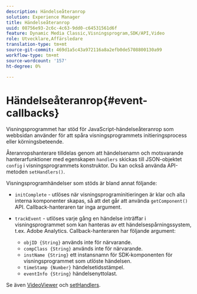 ```yaml
---
description: Händelseåteranrop
solution: Experience Manager
title: Händelseåteranrop
uuid: 08756e93-2c6c-4c63-9dd0-c64531561d6f
feature: Dynamic Media Classic,Visningsprogram,SDK/API,Video
role: Utvecklare,Affärsledare
translation-type: tm+mt
source-git-commit: 469d1a5c43a972116a8a2efb0de5708800130a99
workflow-type: tm+mt
source-wordcount: '157'
ht-degree: 0%

---
```



# Händelseåteranrop{#event-callbacks}

Visningsprogrammet har stöd för JavaScript-händelseåteranrop som webbsidan använder för att spåra visningsprogrammets initieringsprocess eller körningsbeteende.

Återanropshanterare tilldelas genom att händelsenamn och motsvarande hanterarfunktioner med egenskapen `handlers` skickas till JSON-objektet `config` i visningsprogrammets konstruktor. Du kan också använda API-metoden `setHandlers()`.

Visningsprogramhändelser som stöds är bland annat följande:

* `initComplete` - utlöses när visningsprograminitieringen är klar och alla interna komponenter skapas, så att det går att använda  `getComponent()` API. Callback-hanteraren tar inga argument.

* `trackEvent` - utlöses varje gång en händelse inträffar i visningsprogrammet som kan hanteras av ett händelsespårningssystem, t.ex. Adobe Analytics. Callback-hanteraren har följande argument:

   * `objID {String}` används inte för närvarande.
   * `compClass {String}` används inte för närvarande.
   * `instName {String}` ett instansnamn för SDK-komponenten för visningsprogrammet som utlöste händelsen.
   * `timeStamp {Number}` händelsetidsstämpel.
   * `eventInfo {String}` händelsenyttolast.

Se även [VideoViewer](../../c-html5-s7-aem-asset-viewers/c-html5-video-reference/c-html5-video-viewer-20-javascriptapiref/r-html5-video-viewer-20-javascriptapiref-videoviewer.md#reference-bfad5aa071c74a66a23c39a9b48dedb0) och [setHandlers](../../c-html5-s7-aem-asset-viewers/c-html5-video-reference/c-html5-video-viewer-20-javascriptapiref/r-html5-video-viewer-20-javascriptapiref-sethandlers.md#reference-22b373b37e8943a7be5c4d4cc21ed926).
